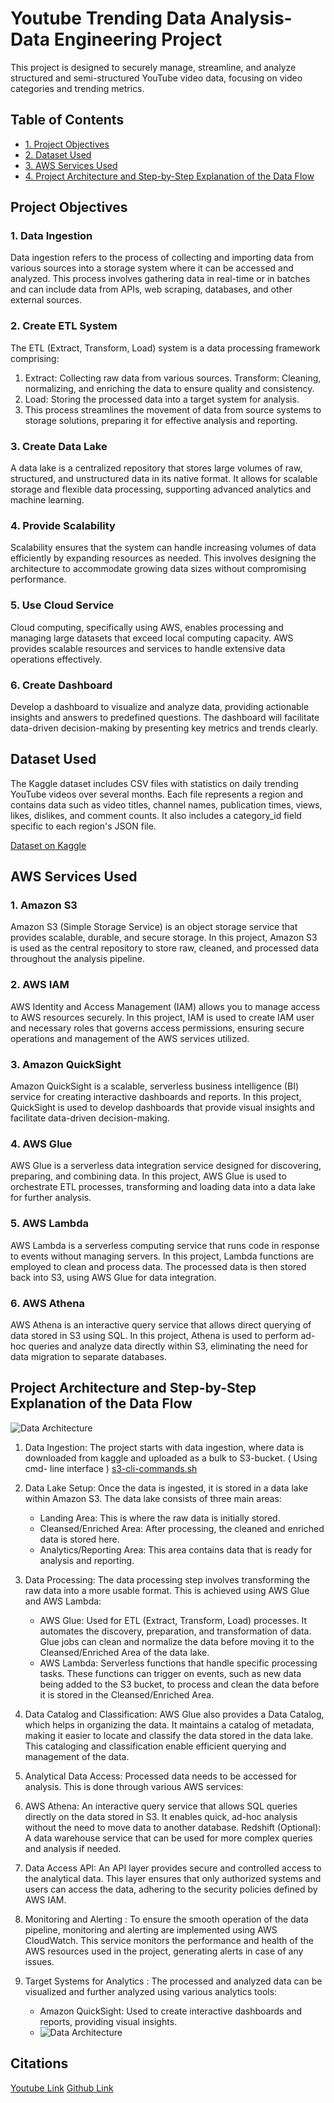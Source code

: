 
# Youtube Trending Data Analysis- Data Engineering Project

This project is designed to securely manage, streamline, and analyze structured and semi-structured YouTube video data, focusing on video categories and trending metrics.

## Table of Contents

- [1. Project Objectives](#project-objectives)
- [2. Dataset Used](#dataset-used)
- [3. AWS Services Used](#aws-services-used)
- [4. Project Architecture and Step-by-Step Explanation of the Data Flow](#project-architecture-and-step-by-step-explanation-of-the-data-flow)


## Project Objectives
### 1. Data Ingestion
Data ingestion refers to the process of collecting and importing data from various sources into a storage system where it can be accessed and analyzed. This process involves gathering data in real-time or in batches and can include data from APIs, web scraping, databases, and other external sources.

### 2. Create ETL System
The ETL (Extract, Transform, Load) system is a data processing framework comprising:

1. Extract: Collecting raw data from various sources.
Transform: Cleaning, normalizing, and enriching the data to ensure quality and consistency.
2. Load: Storing the processed data into a target system for analysis.
3. This process streamlines the movement of data from source systems to storage solutions, preparing it for effective analysis and reporting.

### 3. Create Data Lake
A data lake is a centralized repository that stores large volumes of raw, structured, and unstructured data in its native format. It allows for scalable storage and flexible data processing, supporting advanced analytics and machine learning.

### 4. Provide Scalability
Scalability ensures that the system can handle increasing volumes of data efficiently by expanding resources as needed. This involves designing the architecture to accommodate growing data sizes without compromising performance.

### 5. Use Cloud Service
Cloud computing, specifically using AWS, enables processing and managing large datasets that exceed local computing capacity. AWS provides scalable resources and services to handle extensive data operations effectively.

### 6. Create Dashboard
Develop a dashboard to visualize and analyze data, providing actionable insights and answers to predefined questions. The dashboard will facilitate data-driven decision-making by presenting key metrics and trends clearly.




## Dataset Used
The Kaggle dataset includes CSV files with statistics on daily trending YouTube videos over several months. Each file represents a region and contains data such as video titles, channel names, publication times, views, likes, dislikes, and comment counts. It also includes a category_id field specific to each region's JSON file.

[Dataset on Kaggle](https://www.kaggle.com/datasets/datasnaek/youtube-new)

## AWS Services Used


### 1. Amazon S3
Amazon S3 (Simple Storage Service) is an object storage service that provides scalable, durable, and secure storage. In this project, Amazon S3 is used as the central repository to store raw, cleaned, and processed data throughout the analysis pipeline.

### 2. AWS IAM
AWS Identity and Access Management (IAM) allows you to manage access to AWS resources securely. In this project, IAM is used to create IAM user and necessary roles that governs access permissions, ensuring secure operations and management of the AWS services utilized.

### 3. Amazon QuickSight
Amazon QuickSight is a scalable, serverless business intelligence (BI) service for creating interactive dashboards and reports. In this project, QuickSight is used to develop dashboards that provide visual insights and facilitate data-driven decision-making.

### 4. AWS Glue
AWS Glue is a serverless data integration service designed for discovering, preparing, and combining data. In this project, AWS Glue is used to orchestrate ETL processes, transforming and loading data into a data lake for further analysis.

### 5. AWS Lambda
AWS Lambda is a serverless computing service that runs code in response to events without managing servers. In this project, Lambda functions are employed to clean and process data. The processed data is then stored back into S3, using AWS Glue for data integration.

### 6. AWS Athena
AWS Athena is an interactive query service that allows direct querying of data stored in S3 using SQL. In this project, Athena is used to perform ad-hoc queries and analyze data directly within S3, eliminating the need for data migration to separate databases.


## Project Architecture and Step-by-Step Explanation of the Data Flow
![Data Architecture](architecture.jpeg)

1. Data Ingestion: 
The project starts with data ingestion, where data is downloaded from kaggle and uploaded as a bulk to S3-bucket. ( Using cmd- line interface ) 
	[s3-cli-commands.sh](s3_cli_commands.sh)

2. Data Lake Setup: 
Once the data is ingested, it is stored in a data lake within Amazon S3. The data lake consists of three main areas:

	- Landing Area: This is where the raw data is initially stored.
	- Cleansed/Enriched Area: After processing, the cleaned and enriched data is stored here.
	- Analytics/Reporting Area: This area contains data that is ready for analysis and reporting.

3. Data Processing:  The data processing step involves transforming the raw data into a more usable format. This is achieved using AWS Glue and AWS Lambda:

	- AWS Glue: Used for ETL (Extract, Transform, Load) processes. It automates the discovery, preparation, and transformation of data. Glue jobs can clean and normalize the data before moving it to the Cleansed/Enriched Area of the data lake.
	- AWS Lambda: Serverless functions that handle specific processing tasks. These functions can trigger on events, such as new data being added to the S3 bucket, to process and clean the data before it is stored in the Cleansed/Enriched Area.
	
4. Data Catalog and Classification: 
AWS Glue also provides a Data Catalog, which helps in organizing the data. It maintains a catalog of metadata, making it easier to locate and classify the data stored in the data lake. This cataloging and classification enable efficient querying and management of the data.

5. Analytical Data Access: Processed data needs to be accessed for analysis. This is done through various AWS services:

6. AWS Athena: An interactive query service that allows SQL queries directly on the data stored in S3. It enables quick, ad-hoc analysis without the need to move data to another database.
Redshift (Optional): A data warehouse service that can be used for more complex queries and analysis if needed.

6. Data Access API: An API layer provides secure and controlled access to the analytical data. This layer ensures that only authorized systems and users can access the data, adhering to the security policies defined by AWS IAM.

7. Monitoring and Alerting : To ensure the smooth operation of the data pipeline, monitoring and alerting are implemented using AWS CloudWatch. This service monitors the performance and health of the AWS resources used in the project, generating alerts in case of any issues.

8. Target Systems for Analytics : The processed and analyzed data can be visualized and further analyzed using various analytics tools:

	- Amazon QuickSight: Used to create interactive dashboards and reports, providing visual insights.
	- ![Data Architecture](Youtube_Analysis_Dashboard.png)

## Citations
[Youtube Link](https://youtu.be/yZKJFKu49Dk?si=GX6IDWYsOTjpC7DI)
[Github Link](https://github.com/darshilparmar/dataengineering-youtube-analysis-project)
	









 
 
  

 




 
